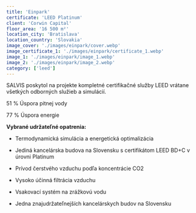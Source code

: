 ```yaml
---
title: 'Einpark'
certificate: 'LEED Platinum'
client: 'Corwin Capital'
floor_area: '16 500 m²'
location_city: 'Bratislava'
location_country: 'Slovakia'
image_cover: './images/einpark/cover.webp'
image_certificate_1: './images/einpark/certificate_1.webp'
image_1: './images/einpark/image_1.webp'
image_2: './images/einpark/image_2.webp'
category: ['leed']
---
```


SALVIS poskytol na projekte kompletné certifikačné služby LEED vrátane všetkých odborných služieb a simulácií.

51 % Úspora pitnej vody

77 % Úspora energie

**Vybrané udržateľné opatrenia:**

- Termodynamická simulácia a energetická optimalizácia

- Jediná kancelárska budova na Slovensku s certifikátom LEED BD+C v úrovni Platinum

- Prívod čerstvého vzduchu podľa koncentrácie CO2

- Vysoko účinná filtrácia vzduchu

- Vsakovací systém na zrážkovú vodu

- Jedna znajudržateľnejších kancelárskych budov na Slovensku
